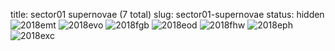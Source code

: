 title: sector01 supernovae (7 total)
slug: sector01-supernovae
status: hidden
![2018emt]({filename}../../images/sector01/lc_2018emt_cleaned.png)
![2018evo]({filename}../../images/sector01/lc_2018evo_cleaned.png)
![2018fgb]({filename}../../images/sector01/lc_2018fgb_cleaned.png)
![2018eod]({filename}../../images/sector01/lc_2018eod_cleaned.png)
![2018fhw]({filename}../../images/sector01/lc_2018fhw_cleaned.png)
![2018eph]({filename}../../images/sector01/lc_2018eph_cleaned.png)
![2018exc]({filename}../../images/sector01/lc_2018exc_cleaned.png)
